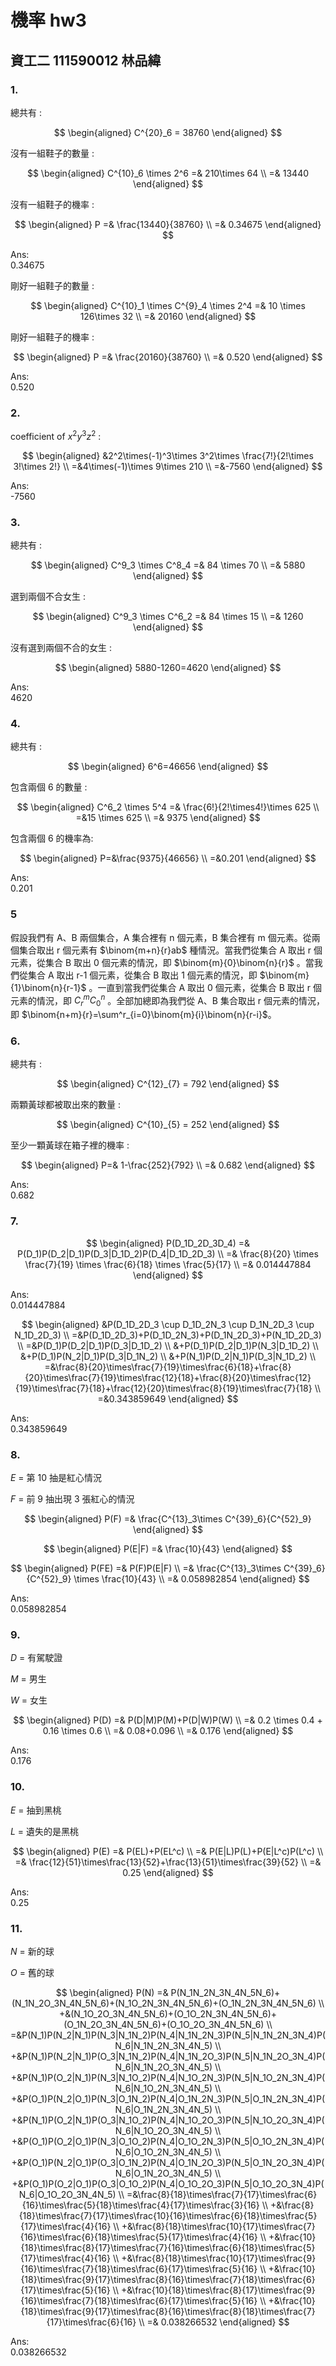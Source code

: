 # 機率 hw3

## 資工二 111590012 林品緯

### 1.

總共有 :

$$
\begin{aligned}
C^{20}_6 = 38760
\end{aligned}
$$

沒有一組鞋子的數量 :

$$
\begin{aligned}
C^{10}_6 \times 2^6 =& 210\times 64 \\
                    =& 13440
\end{aligned}
$$

沒有一組鞋子的機率 :

$$
\begin{aligned}
P =& \frac{13440}{38760} \\
  =& 0.34675
\end{aligned}
$$

Ans:<br>
0.34675

剛好一組鞋子的數量 :

$$
\begin{aligned}
C^{10}_1 \times C^{9}_4 \times 2^4 =& 10 \times 126\times 32 \\
                                   =& 20160
\end{aligned}
$$

剛好一組鞋子的機率 :

$$
\begin{aligned}
P =& \frac{20160}{38760} \\
  =& 0.520
\end{aligned}
$$

Ans:<br>
0.520

### 2.

coefficient of $x^2y^3z^2$ :

$$
\begin{aligned}
&2^2\times(-1)^3\times 3^2\times \frac{7!}{2!\times 3!\times 2!} \\
                   =&4\times(-1)\times 9\times 210 \\
                   =&-7560
\end{aligned}
$$

Ans:<br>
-7560

### 3.

總共有 :

$$
\begin{aligned}
C^9_3 \times C^8_4 =& 84 \times 70 \\
                   =& 5880
\end{aligned}
$$

選到兩個不合女生 :

$$
\begin{aligned}
C^9_3 \times C^6_2 =& 84 \times 15 \\
                   =& 1260
\end{aligned}
$$

沒有選到兩個不合的女生 :

$$
\begin{aligned}
5880-1260=4620
\end{aligned}
$$

Ans:<br>
4620

### 4.

總共有 :

$$
\begin{aligned}
6^6=46656
\end{aligned}
$$

包含兩個 6 的數量 :

$$
\begin{aligned}
C^6_2 \times 5^4 =& \frac{6!}{2!\times4!}\times 625 \\
                 =&15 \times 625 \\
                 =& 9375
\end{aligned}
$$

包含兩個 6 的機率為:

$$
\begin{aligned}
P=&\frac{9375}{46656} \\
 =&0.201
\end{aligned}
$$

Ans:<br>
0.201

### 5

假設我們有 A、B 兩個集合，A 集合裡有 n 個元素，B 集合裡有 m 個元素。從兩個集合取出 r 個元素有 $\binom{m+n}{r}ab$ 種情況。當我們從集合 A 取出 r 個元素，從集合 B 取出 0 個元素的情況，即 $\binom{m}{0}\binom{n}{r}$ 。當我們從集合 A 取出 r-1 個元素，從集合 B 取出 1 個元素的情況，即 $\binom{m}{1}\binom{n}{r-1}$ 。一直到當我們從集合 A 取出 0 個元素，從集合 B 取出 r 個元素的情況，即 $C^m_rC^n_0$ 。全部加總即為我們從 A、B 集合取出 r 個元素的情況，即 $\binom{n+m}{r}=\sum^r_{i=0}\binom{m}{i}\binom{n}{r-i}$。

### 6.

總共有 :

$$
\begin{aligned}
C^{12}_{7} = 792
\end{aligned}
$$

兩顆黃球都被取出來的數量 :

$$
\begin{aligned}
C^{10}_{5} = 252
\end{aligned}
$$

至少一顆黃球在箱子裡的機率 :

$$
\begin{aligned}
P=& 1-\frac{252}{792} \\
 =& 0.682
\end{aligned}
$$

Ans:<br>
0.682

### 7.

$$
\begin{aligned}
P(D_1D_2D_3D_4) =& P(D_1)P(D_2|D_1)P(D_3|D_1D_2)P(D_4|D_1D_2D_3) \\
                =& \frac{8}{20} \times \frac{7}{19} \times \frac{6}{18} \times \frac{5}{17} \\
                =& 0.014447884
\end{aligned}
$$

Ans:<br>
0.014447884

$$
\begin{aligned}
 &P(D_1D_2D_3 \cup D_1D_2N_3 \cup D_1N_2D_3 \cup N_1D_2D_3) \\
=&P(D_1D_2D_3)+P(D_1D_2N_3)+P(D_1N_2D_3)+P(N_1D_2D_3) \\
=&P(D_1)P(D_2|D_1)P(D_3|D_1D_2) \\
 &+P(D_1)P(D_2|D_1)P(N_3|D_1D_2) \\
 &+P(D_1)P(N_2|D_1)P(D_3|D_1N_2) \\
 &+P(N_1)P(D_2|N_1)P(D_3|N_1D_2) \\
=&\frac{8}{20}\times\frac{7}{19}\times\frac{6}{18}+\frac{8}{20}\times\frac{7}{19}\times\frac{12}{18}+\frac{8}{20}\times\frac{12}{19}\times\frac{7}{18}+\frac{12}{20}\times\frac{8}{19}\times\frac{7}{18} \\
=&0.343859649
\end{aligned}
$$

Ans:<br>
0.343859649

### 8.

$E$ = 第 10 抽是紅心情況

$F$ = 前 9 抽出現 3 張紅心的情況

$$
\begin{aligned}
P(F) =& \frac{C^{13}_3\times C^{39}_6}{C^{52}_9}
\end{aligned}
$$

$$
\begin{aligned}
P(E|F) =& \frac{10}{43}
\end{aligned}
$$

$$
\begin{aligned}
P(FE) =& P(F)P(E|F) \\
      =& \frac{C^{13}_3\times C^{39}_6}{C^{52}_9} \times \frac{10}{43} \\
      =& 0.058982854
\end{aligned}
$$

Ans:<br>
0.058982854

### 9.

$D$ = 有駕駛證

$M$ = 男生

$W$ = 女生

$$
\begin{aligned}
P(D) =& P(D|M)P(M)+P(D|W)P(W) \\
     =& 0.2 \times 0.4 + 0.16 \times 0.6 \\
     =& 0.08+0.096 \\
     =& 0.176
\end{aligned}
$$

Ans:<br>
0.176

### 10.

$E$ = 抽到黑桃

$L$ = 遺失的是黑桃

$$
\begin{aligned}
P(E) =& P(EL)+P(EL^c) \\
     =& P(E|L)P(L)+P(E|L^c)P(L^c) \\
     =& \frac{12}{51}\times\frac{13}{52}+\frac{13}{51}\times\frac{39}{52} \\
     =& 0.25
\end{aligned}
$$

Ans:<br>
0.25

### 11.

$N$ = 新的球

$O$ = 舊的球

$$
\begin{aligned}
P(N) =& P(N_1N_2N_3N_4N_5N_6)+(N_1N_2O_3N_4N_5N_6)+(N_1O_2N_3N_4N_5N_6)+(O_1N_2N_3N_4N_5N_6) \\
+&(N_1O_2O_3N_4N_5N_6)+(O_1O_2N_3N_4N_5N_6)+(O_1N_2O_3N_4N_5N_6)+(O_1O_2O_3N_4N_5N_6) \\
=&P(N_1)P(N_2|N_1)P(N_3|N_1N_2)P(N_4|N_1N_2N_3)P(N_5|N_1N_2N_3N_4)P(N_6|N_1N_2N_3N_4N_5) \\
+&P(N_1)P(N_2|N_1)P(O_3|N_1N_2)P(N_4|N_1N_2O_3)P(N_5|N_1N_2O_3N_4)P(N_6|N_1N_2O_3N_4N_5) \\
+&P(N_1)P(O_2|N_1)P(N_3|N_1O_2)P(N_4|N_1O_2N_3)P(N_5|N_1O_2N_3N_4)P(N_6|N_1O_2N_3N_4N_5) \\
+&P(O_1)P(N_2|O_1)P(N_3|O_1N_2)P(N_4|O_1N_2N_3)P(N_5|O_1N_2N_3N_4)P(N_6|O_1N_2N_3N_4N_5) \\
+&P(N_1)P(O_2|N_1)P(O_3|N_1O_2)P(N_4|N_1O_2O_3)P(N_5|N_1O_2O_3N_4)P(N_6|N_1O_2O_3N_4N_5) \\
+&P(O_1)P(O_2|O_1)P(N_3|O_1O_2)P(N_4|O_1O_2N_3)P(N_5|O_1O_2N_3N_4)P(N_6|O_1O_2N_3N_4N_5) \\
+&P(O_1)P(N_2|O_1)P(O_3|O_1N_2)P(N_4|O_1N_2O_3)P(N_5|O_1N_2O_3N_4)P(N_6|O_1N_2O_3N_4N_5) \\
+&P(O_1)P(O_2|O_1)P(O_3|O_1O_2)P(N_4|O_1O_2O_3)P(N_5|O_1O_2O_3N_4)P(N_6|O_1O_2O_3N_4N_5) \\
=&\frac{8}{18}\times\frac{7}{17}\times\frac{6}{16}\times\frac{5}{18}\times\frac{4}{17}\times\frac{3}{16} \\
+&\frac{8}{18}\times\frac{7}{17}\times\frac{10}{16}\times\frac{6}{18}\times\frac{5}{17}\times\frac{4}{16} \\
+&\frac{8}{18}\times\frac{10}{17}\times\frac{7}{16}\times\frac{6}{18}\times\frac{5}{17}\times\frac{4}{16} \\
+&\frac{10}{18}\times\frac{8}{17}\times\frac{7}{16}\times\frac{6}{18}\times\frac{5}{17}\times\frac{4}{16} \\
+&\frac{8}{18}\times\frac{10}{17}\times\frac{9}{16}\times\frac{7}{18}\times\frac{6}{17}\times\frac{5}{16} \\
+&\frac{10}{18}\times\frac{9}{17}\times\frac{8}{16}\times\frac{7}{18}\times\frac{6}{17}\times\frac{5}{16} \\
+&\frac{10}{18}\times\frac{8}{17}\times\frac{9}{16}\times\frac{7}{18}\times\frac{6}{17}\times\frac{5}{16} \\
+&\frac{10}{18}\times\frac{9}{17}\times\frac{8}{16}\times\frac{8}{18}\times\frac{7}{17}\times\frac{6}{16} \\
=& 0.038266532
\end{aligned}
$$

Ans:<br>
0.038266532
